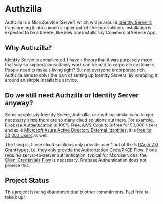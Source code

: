 # Authzilla

Authzilla is a MicroService (Server) which wraps around [Identity Server 4](https://identityserver4.readthedocs.io/) 
transforming it into a much simpler out-of-the-box solution. 
Installation is expected to be a breeze, like how one installs any Commercial Service App.

## Why Authzilla?
Identity Server is complicated. I have a theory that it was purposely made that way so support/consultancy work can be sold to corporate customers.
People need to make a living right?
But not everyone is corporate rich. Authzilla aims to solve the pain of setting up Identity Servers, by wrapping it around an 
simple installable service.


## Do we still need Authzilla or Identity Server anyway?
Some people say Identity Server, Authzilla, or anything similar is no longer necessary since there are so many cloud solutions out there.
For example, [Firebase Authentication](https://firebase.google.com/docs/auth) is 100% Free, [AWS Cognito](https://aws.amazon.com/cognito/) 
is free for 50,000 Users and so is
[Microsoft Azure Active Directory External Identities](https://azure.microsoft.com/en-au/services/active-directory/external-identities), 
it is [free for 50,000 Users](https://azure.microsoft.com/en-us/pricing/details/active-directory/external-identities/) as well. 

The thing is, these cloud solutions only provide user 1 out of the 5 [OAuth 2.0 Grant types](https://oauth.net/2/grant-types/), 
i.e. they only provide the [Authorization Code/PKCE Flow](https://auth0.com/docs/authorization/flows/authorization-code-flow).
If one requires server-to-server authentication, typical for Microservices, the [Client Credentials Flow](https://auth0.com/docs/authorization/flows/client-credentials-flow)
is necessary. Firebase Authentication does not provide this. 

## Project Status
This project is being abandoned due to other commitments. Feel free to take it up!


